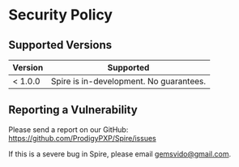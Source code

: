# Security Policy

## Supported Versions



| Version | Supported           |
|---------|---------------------|
| < 1.0.0 | Spire is in-development. No guarantees. |

## Reporting a Vulnerability

Please send a report on our GitHub: https://github.com/ProdigyPXP/Spire/issues

If this is a severe bug in Spire, please email [gemsvido@gmail.com](mailto:gemsvido@gmail.com).
